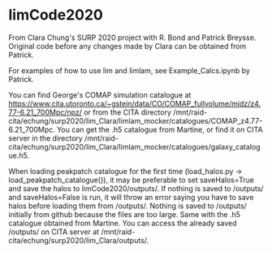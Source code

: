 # limCode2020

From Clara Chung's SURP 2020 project with R. Bond and Patrick Breysse.
Original code before any changes made by Clara can be obtained from Patrick.

For examples of how to use lim and limlam, see Example_Calcs.ipynb by Patrick.

You can find George's COMAP simulation catalogue at https://www.cita.utoronto.ca/~gstein/data/CO/COMAP_fullvolume/midz/z4.77-6.21_700Mpc/npz/ or from the CITA directory /mnt/raid-cita/echung/surp2020/lim_Clara/limlam_mocker/catalogues/COMAP_z4.77-6.21_700Mpc.
You can get the .h5 catalogue from Martine, or find it on CITA server in the directory /mnt/raid-cita/echung/surp2020/lim_Clara/limlam_mocker/catalogues/galaxy_catalogue.h5.

When loading peakpatch catalogue for the first time (load_halos.py -> load_peakpatch_catalogue()), it may be preferable to set saveHalos=True and save the halos to limCode2020/outputs/. If nothing is saved to /outputs/ and saveHalos=False is run, it will throw an error saying you have to save halos before loading them from /outputs/. Nothing is saved to /outputs/ initially from github because the files are too large. Same with the .h5 catalogue obtained from Martine. You can access the already saved /outputs/ on CITA server at /mnt/raid-cita/echung/surp2020/lim_Clara/outputs/.

